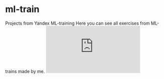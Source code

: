 # ml-train
Projects from Yandex ML-training
Here you can see all exercises from ML-trains made by me.
![Certificate](https://github.com/bolgoff/ml-train/blob/main/certificate.pdf)
